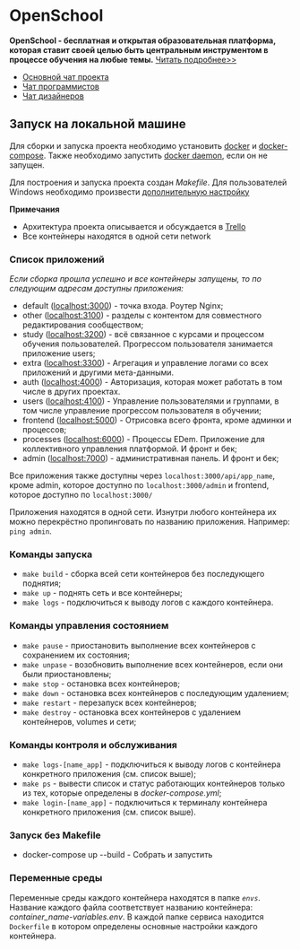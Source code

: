 # OpenSchool

**OpenSchool - бесплатная и открытая образовательная платформа, которая ставит своей целью быть центральным инструментом в процессе обучения на любые темы.**
[Читать подробнее>>](https://grandcore.org/#/ru/openschool)

- [Основной чат проекта](https://t.me/openschool_chat)
- [Чат программистов](https://t.me/joinchat/CdXoy9PeAjI2NTJh)
- [Чат дизайнеров](https://t.me/joinchat/2JC3zklOvggxN2Jh)


## Запуск на локальной машине

Для сборки и запуска проекта необходимо установить [docker](https://www.docker.com/https://www.docker.com/get-started) и [docker-compose](https://docs.docker.com/compose/install/). Также необходимо запустить [docker daemon](https://docs.docker.com/config/daemon/), если он не запущен.

Для построения и запуска проекта создан *Makefile*. Для пользователей Windows необходимо произвести [дополнительную настройку](https://stackoverflow.com/questions/2532234/how-to-run-a-makefile-in-windows)

**Примечания**

- Архитектура проекта описывается и обсуждается в [Trello](https://trello.com/b/POeLUekC)
- Все контейнеры находятся в одной сети network

### Список приложений 

_Если сборка прошла успешно и все контейнеры запущены, то по следующим адресам доступны приложения:_

- default ([localhost:3000](http://localhost:3000)) - точка входа. Роутер Nginx;
- other ([localhost:3100](http://localhost:3100)) - разделы с контентом для совместного редактирования сообществом;
- study ([localhost:3200](http://localhost:3200)) - всё связанное с курсами и процессом обучения пользователей. Прогрессом пользователя занимается приложение users;
- extra ([localhost:3300](http://localhost:3300)) - Агрегация и управление логами со всех приложений и другими мета-данными.
- auth ([localhost:4000](http://localhost:4000)) - Авторизация, которая может работать в том числе в других проектах.
- users ([localhost:4100](http://localhost:4100)) - Управление пользователями и группами, в том числе управление прогрессом пользователя в обучении;
- frontend ([localhost:5000](http://localhost:5000)) - Отрисовка всего фронта, кроме админки и процессов;
- processes ([localhost:6000](http://localhost:6000)) - Процессы EDem. Приложение для коллективного управления платформой. И фронт и бек;
- admin ([localhost:7000](http://localhost:7000)) - административная панель. И фронт и бек;

Все приложения также доступны через ```localhost:3000/api/app_name```, кроме admin, которое доступно по ```localhost:3000/admin``` и frontend, которое доступно по ```localhost:3000/```

Приложения находятся в одной сети. Изнутри любого контейнера их можно перекрёстно пропинговать по названию приложения. Например: `ping admin`. 

### Команды запуска

- `make build` - сборка всей сети контейнеров без последующего поднятия;
- `make up` - поднять сеть и все контейнеры;
- `make logs` - подключиться к выводу логов с каждого контейнера.

### Команды управления состоянием

- `make pause` - приостановить выполнение всех контейнеров с сохранением их состояния;
- `make unpase` - возобновить выполнение всех контейнеров, если они были приостановлены;
- `make stop` - остановка всех контейнеров;
- `make down` - остановка всех контейнеров с последующим удалением;
- `make restart` - перезапуск всех контейнеров;
- `make destroy` - остановка всех контейнеров с удалением контейнеров, volumes и сети;

### Команды контроля и обслуживания

- `make logs-[name_app]` - подключиться к выводу логов с контейнера конкретного приложения (см. список выше);
- `make ps` - вывести список и статус работающих контейнеров только из тех, которые определены в *docker-compose.yml*;
- `make login-[name_app]` - подключиться к терминалу контейнера конкретного приложения (см. список выше).

### Запуск без Makefile

- docker-compose up --build - Собрать и запустить


### Переменные среды

Переменные среды каждого контейнера находятся в папке *`envs`*. Название каждого файла соответствует названию контейнера: *container_name-variables.env*.
В каждой папке сервиса находится `Dockerfile` в котором определены основные настройки каждого контейнера.
